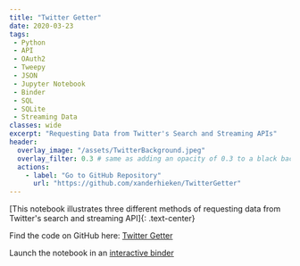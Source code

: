 ```yaml
---
title: "Twitter Getter"
date: 2020-03-23
tags:
 - Python
 - API
 - OAuth2
 - Tweepy
 - JSON
 - Jupyter Notebook
 - Binder
 - SQL
 - SQLite
 - Streaming Data
classes: wide
excerpt: "Requesting Data from Twitter's Search and Streaming APIs"
header:
  overlay_image: "/assets/TwitterBackground.jpeg"
  overlay_filter: 0.3 # same as adding an opacity of 0.3 to a black background
  actions:
    - label: "Go to GitHub Repository"
      url: "https://github.com/xanderhieken/TwitterGetter"
---
```

[This notebook illustrates three different methods of requesting data from Twitter's search and streaming API]{: .text-center}

Find the code on GitHub here: [Twitter Getter](https://github.com/xanderhieken/TwitterGetter)

Launch the notebook in an [interactive binder](https://mybinder.org/v2/gh/xanderhieken/TwitterGetter/d5797c9efa61dee4b190760b93eacd5e36f8a2e8)
